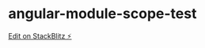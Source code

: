 # angular-module-scope-test

[Edit on StackBlitz ⚡️](https://stackblitz.com/edit/angular-module-scope-test)